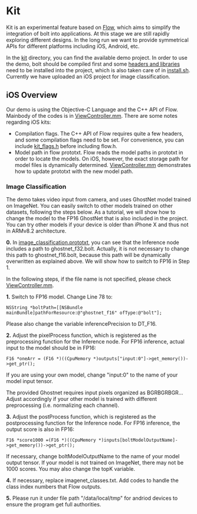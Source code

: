 # Kit

Kit is an experimental feature based on [Flow](DEVELOPER.md), which aims to simplify the integration of bolt into applications. At this stage we are still rapidly exploring different designs. In the long run we want to provide symmetrical APIs for different platforms including iOS, Android, etc.

In the [kit](../kit) directory, you can find the available demo project. In order to use the demo, bolt should be compiled first and some [headers and libraries](../kit/iOS/setup_lib_iOS.sh) need to be installed into the project, which is also taken care of in [install.sh](../install.sh). Currently we have uploaded an iOS project for image classification.

## iOS Overview

Our demo is using the Objective-C Language and the C++ API of Flow. Mainbody of the codes is in [ViewController.mm](../kit/iOS/image_classification/ImageClassificationDemo/ViewController.mm). There are some notes regarding iOS kits:

- Compilation flags. The C++ API of Flow requires quite a few headers, and some compilation flags need to be set. For convenience, you can include [kit_flags.h](../kit/iOS/image_classification/ImageClassificationDemo/libbolt/headers/kit_flags.h) before including flow.h.
- Model path in flow prototxt. Flow reads the model paths in prototxt in order to locate the models. On iOS, however, the exact storage path for model files is dynamically determined. [ViewController.mm](../kit/iOS/image_classification/ImageClassificationDemo/ViewController.mm) demonstrates how to update prototxt with the new model path.

### Image Classification

The demo takes video input from camera, and uses GhostNet model trained on ImageNet. You can easily switch to other models trained on other datasets, following the steps below. As a tutorial, we will show how to change the model to the FP16 GhostNet that is also included in the project. You can try other models if your device is older than iPhone X and thus not in ARMv8.2 architecture.

**0.** In [image_classification.prototxt](../kit/iOS/image_classification/ImageClassificationDemo/libbolt/image_classification.prototxt), you can see that the Inference node includes a path to ghostnet_f32.bolt. Actually, it is not necessary to change this path to ghostnet_f16.bolt, because this path will be dynamically overwritten as explained above. We will show how to switch to FP16 in Step 1.

In the following steps, if the file name is not specified, please check [ViewController.mm](../kit/iOS/image_classification/ImageClassificationDemo/ViewController.mm).

**1.** Switch to FP16 model. Change Line 78 to:

```
NSString *boltPath=[[NSBundle mainBundle]pathForResource:@"ghostnet_f16" ofType:@"bolt"];
```

Please also change the variable inferencePrecision to DT_F16.

**2.** Adjust the pixelProcess function, which is registered as the preprocessing function for the Inference node. For FP16 inference, actual input to the model should be in FP16:

```
F16 *oneArr = (F16 *)((CpuMemory *)outputs["input:0"]->get_memory())->get_ptr();
```

If you are using your own model, change "input:0" to the name of your model input tensor.

The provided Ghostnet requires input pixels organized as BGRBGRBGR... Adjust accordingly if your other model is trained with different preprocessing (i.e. normalizing each channel).

**3.** Adjust the postProcess function, which is registered as the postprocessing function for the Inference node. For FP16 inference, the output score is also in FP16:

```
F16 *score1000 =(F16 *)((CpuMemory *)inputs[boltModelOutputName]->get_memory())->get_ptr();
```

If necessary, change boltModelOutputName to the name of your model output tensor. If your model is not trained on ImageNet, there may not be 1000 scores. You may also change the topK variable.

**4.** If necessary, replace imagenet_classes.txt. Add codes to handle the class index numbers that Flow outputs.

**5.** Please run it under file path "/data/local/tmp" for andriod devices to ensure the program get full authorities.
